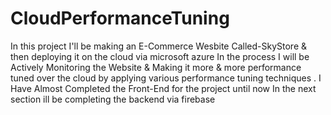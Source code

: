 # CloudPerformanceTuning
In this project I'll be making an E-Commerce Wesbite Called-SkyStore & then deploying it on the cloud via microsoft azure 
In the process I will be Actively Monitoring the Website & Making it more & more performance tuned over the cloud by applying various performance tuning techniques .
I Have Almost Completed the Front-End for the project until now
In the next section ill be completing the backend via firebase 
